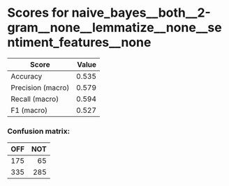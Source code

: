 # Scores for naive_bayes__both__2-gram__none__lemmatize__none__sentiment_features__none
|      Score      |Value|
|-----------------|----:|
|Accuracy         |0.535|
|Precision (macro)|0.579|
|Recall (macro)   |0.594|
|F1 (macro)       |0.527|

### Confusion matrix:
|OFF|NOT|
|--:|--:|
|175| 65|
|335|285|
